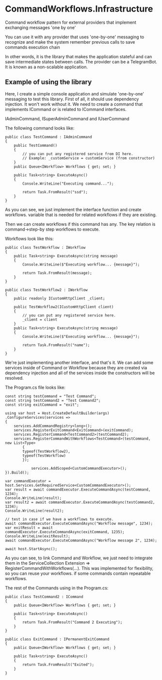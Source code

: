 # CommandWorkflows.Infrastructure
Command workflow pattern for external providers that implement exchanging messages 'one by one'

You can use it with any provider that uses 'one-by-one' messaging to
recognize and make the system remember previous calls to save commands execution chain

In other words, it is the library that makes the application stateful and can save intermediate states between calls.
The provider can be a TelegramBot. It is known as a non-scalable application.

## Example of using the library
Here, I create a simple console application and simulate 'one-by-one' messaging to test this library.
First of all, it should use dependency injection. It won't work without it.
We need to create a command that implements ICommand or is related to ICommand interfaces.

IAdminCommand, ISuperAdminCommand and IUserCommand

The following command looks like:

    public class TestCommand : IAdminCommand
    {
        public TestCommand()
        {
            // you can put any registered service from DI here.
            // Example: _customService = customService (from constructor)
        }
        public Queue<IWorkflow> Workflows { get; set; }
        
        public Task<string> ExecuteAsync()
        {
            Console.WriteLine("Executing command...");
        
            return Task.FromResult("ssd");
        }
    }
As you can see, we just implement the interface function and create workflows.
variable that is needed for related workflows if they are existing.

Then we can create workflows if this command has any.
The key relation is command->step-by step workflows to execute.

Workflows look like this:

    public class TestWorkflow : IWorkflow
    {
        public Task<string> ExecuteAsync(string message)
        {
            Console.WriteLine($"Executing workflow... {message}");
            
            return Task.FromResult(message);
        }
    }
    
    public class TestWorkflow2 : IWorkflow
    {
        public readonly ICustomHttpClient _client;

        public TestWorkflow2(ICustomHttpClient client)
        {
            // you can put any registered service here.
            _client = client  
        }
        public Task<string> ExecuteAsync(string message)
        {
            Console.WriteLine($"Executing workflow... {message}");
        
            return Task.FromResult("name");
        }
    }

We're just implementing another interface, and that's it. We can add some services inside of
Command or Workflow because they are created via dependency injection and all of the services
inside the constructors will be resolved.

The Program.cs file looks like:

    const string testCommand = "Test Command";
    const string testCommand2 = "Test Command2";
    const string exitCommand = "exit";

    using var host = Host.CreateDefaultBuilder(args)
    .ConfigureServices(services =>
    {
        services.AddCommandRegistry<long>();
        services.RegisterExitCommand<ExitCommand>(exitCommand);
        services.RegisterCommand<TestCommand2>(testCommand2);
        services.RegisterCommandWithWorkflows<TestCommand>(testCommand, new List<Type>
            {
            typeof(TestWorkflow2),
            typeof(TestWorkflow)
            });
        
                services.AddScoped<CustomCommandExecutor>();
    }).Build();

    var commandExecutor = host.Services.GetRequiredService<CustomCommandExecutor>();
    var result = await commandExecutor.ExecuteCommandAsync(testCommand, 1234);
    Console.WriteLine(result);
    var result2 = await commandExecutor.ExecuteCommandAsync(testCommand2, 1234);
    Console.WriteLine(result2);
    
    // test in case if we have a workflows to execute.
    await commandExecutor.ExecuteCommandAsync("Workflow message", 1234);
    var exitResult = await commandExecutor.ExecuteCommandAsync(exitCommand, 1235);
    Console.WriteLine(exitResult);
    await commandExecutor.ExecuteCommandAsync("Workflow message 2", 1234);
    
    await host.StartAsync();
    

As you can see, to link Command and Workflow, we just need to integrate them in the ServiceCollection Extension =>
RegisterCommandWithWorkflows<TestCommand>(...). This was implemented for flexibility, so you can reuse your workflows.
if some commands contain repeatable workflows.

The rest of the Commands using in the Program.cs:

    public class TestCommand2 : ICommand
    {
        public Queue<IWorkflow> Workflows { get; set; }

        public Task<string> ExecuteAsync()
        {
            return Task.FromResult("Command 2 Executing");
        }
    }
    
    public class ExitCommand : IPermanentExitCommand
    {
        public Queue<IWorkflow> Workflows { get; set; }
    
        public Task<string> ExecuteAsync()
        {
            return Task.FromResult("Exited");
        }
    }
